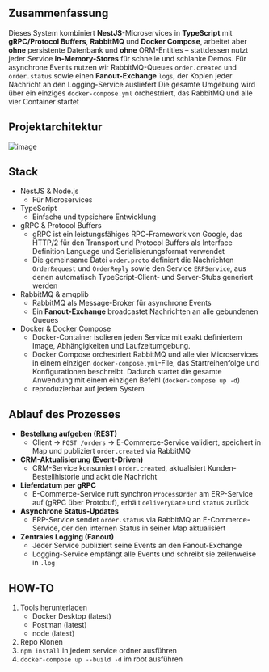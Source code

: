 ## Zusammenfassung

Dieses System kombiniert **NestJS**-Microservices in **TypeScript** mit **gRPC/Protocol Buffers**, **RabbitMQ** und **Docker Compose**, arbeitet aber **ohne** persistente Datenbank und **ohne** ORM-Entities – stattdessen nutzt jeder Service **In-Memory-Stores** für schnelle und schlanke Demos.
Für asynchrone Events nutzen wir RabbitMQ-Queues `order.created` und `order.status` sowie einen **Fanout-Exchange** `logs`, der Kopien jeder Nachricht an den Logging-Service ausliefert
Die gesamte Umgebung wird über ein einziges `docker-compose.yml` orchestriert, das RabbitMQ und alle vier Container startet

## Projektarchitektur

![image](https://github.com/user-attachments/assets/1fba10ce-3a6f-48b8-bad0-b91697bf21b6)



## Stack

- NestJS & Node.js
	- Für Microservices
- TypeScript
	- Einfache und typsichere Entwicklung
- gRPC & Protocol Buffers
	- gRPC ist ein leistungsfähiges RPC-Framework von Google, das HTTP/2 für den Transport und Protocol Buffers als Interface Definition Language und Serialisierungsformat verwendet
	- Die gemeinsame Datei `order.proto` definiert die Nachrichten `OrderRequest` und `OrderReply` sowie den Service `ERPService`, aus denen automatisch TypeScript-Client- und Server-Stubs generiert werden
- RabbitMQ & amqplib
	- RabbitMQ als Message-Broker für asynchrone Events
	- Ein **Fanout-Exchange** broadcastet Nachrichten an alle gebundenen Queues
- Docker & Docker Compose
	- Docker-Container isolieren jeden Service mit exakt definiertem Image, Abhängigkeiten und Laufzeitumgebung.  
	- Docker Compose orchestriert RabbitMQ und alle vier Microservices in einem einzigen `docker-compose.yml`-File, das Startreihenfolge und Konfigurationen beschreibt. Dadurch startet die gesamte Anwendung mit einem einzigen Befehl (`docker-compose up -d`)
	- reproduzierbar auf jedem System

## Ablauf des Prozesses

- **Bestellung aufgeben (REST)**
    - Client → `POST /orders` → E-Commerce-Service validiert, speichert in Map und publiziert `order.created` via RabbitMQ
- **CRM-Aktualisierung (Event-Driven)**
    - CRM-Service konsumiert `order.created`, aktualisiert Kunden-Bestellhistorie und ackt die Nachricht
- **Lieferdatum per gRPC**
    - E-Commerce-Service ruft synchron `ProcessOrder` am ERP-Service auf (gRPC über Protobuf), erhält `deliveryDate` und `status` zurück
- **Asynchrone Status‐Updates**
    - ERP-Service sendet `order.status` via RabbitMQ an E-Commerce-Service, der den internen Status in seiner Map aktualisiert
- **Zentrales Logging (Fanout)**
    - Jeder Service publiziert seine Events an den Fanout-Exchange
    - Logging-Service empfängt alle Events und schreibt sie zeilenweise in `.log`

## HOW-TO

1. Tools herunterladen
	- Docker Desktop (latest)
	- Postman (latest)
	- node (latest)
2. Repo Klonen
3. `npm install` in jedem service ordner ausführen
4. `docker-compose up --build -d` im root ausführen
